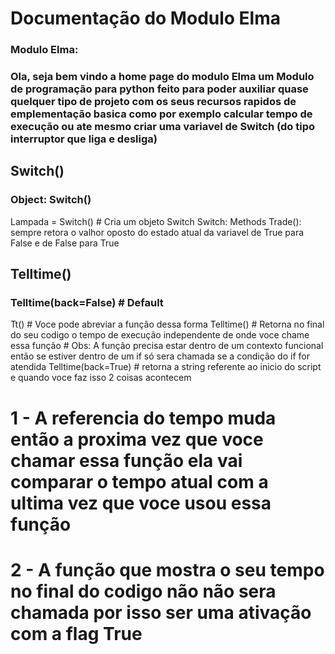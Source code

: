 # Documentação do Modulo Elma
### Modulo Elma:
### Ola, seja bem vindo a home page do modulo Elma um Modulo de programação para python feito para poder auxiliar quase quelquer tipo de projeto com os seus recursos rapidos de emplementação basica como por exemplo calcular tempo de execução ou ate mesmo criar uma variavel de Switch (do tipo interruptor que liga e desliga)

## Switch()
### Object: Switch()
Lampada = Switch() # Cria um objeto Switch
Switch: Methods
Trade():
sempre retora o valhor oposto do estado atual da variavel de True para False e de False para True
## Telltime()
### Telltime(back=False) # Default
Tt() \# Voce pode abreviar a função dessa forma
Telltime() \# Retorna no final do seu codigo o tempo de execução independente de onde voce chame essa função
\# Obs: A função precisa estar dentro de um contexto funcional então se estiver dentro de um if só sera chamada se a condição do if for atendida
Telltime(back=True) # retorna a string referente ao inicio do script e quando voce faz isso 2 coisas acontecem
# 1 - A referencia do tempo muda então a proxima vez que voce chamar essa função ela vai comparar o tempo atual com a ultima vez que voce usou essa função
# 2 - A função que mostra o seu tempo no final do codigo não não sera chamada por isso ser uma ativação com a flag True
